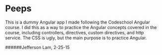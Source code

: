 # Peeps
This is a dummy Angular app I made following the Codeschool Angular course. I did this as a way to practice the Angular concepts covered in the course, including controllers, directives, custom directives, and http service. The CSS is ugly, but the main purpose is to practice Angular.

######Jefferson Lam, 2-25-15
